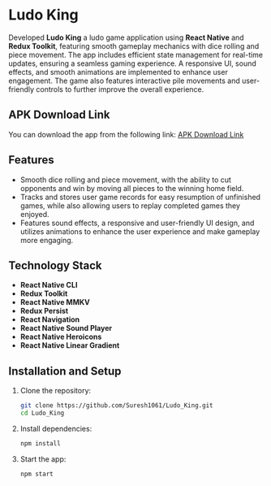 # Ludo King

Developed **Ludo King** a ludo game application using **React Native** and **Redux Toolkit**, featuring smooth gameplay mechanics with dice rolling and piece movement. The app includes efficient state management for real-time updates, ensuring a seamless gaming experience. A responsive UI, sound effects, and smooth animations are implemented to enhance user engagement. The game also features interactive pile movements and user-friendly controls to further improve the overall experience.

## APK Download Link

You can download the app from the following link: [APK Download Link](https://www.upload-apk.com/en/gmsskwh8a7WwFWe)

## Features

- Smooth dice rolling and piece movement, with the ability to cut opponents and win by moving all pieces to the winning home field.
- Tracks and stores user game records for easy resumption of unfinished games, while also allowing users to replay completed games they enjoyed.
- Features sound effects, a responsive and user-friendly UI design, and utilizes animations to enhance the user experience and make gameplay more engaging.

## Technology Stack
- **React Native CLI**
- **Redux Toolkit**
- **React Native MMKV**
- **Redux Persist**
- **React Navigation**
- **React Native Sound Player**
- **React Native Heroicons**
- **React Native Linear Gradient**

## Installation and Setup
1. Clone the repository:
   ```bash
   git clone https://github.com/Suresh1061/Ludo_King.git
   cd Ludo_King

2. Install dependencies:
   ```bash
   npm install
   ```

3. Start the app:
   ```bash
   npm start
   ```
